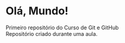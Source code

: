 # Olá, Mundo!
 Primeiro repositório do Curso de Git e GitHub<br>
 Repositório criado durante uma aula.
